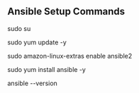 ## Ansible Setup Commands

sudo su

sudo yum update -y

sudo amazon-linux-extras enable ansible2

sudo yum install ansible -y

ansible --version
